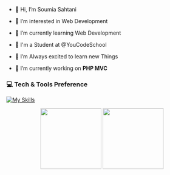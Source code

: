 - 👋 Hi, I’m Soumia Sahtani
- 👀 I’m interested in Web Development
- 🌱 I’m currently learning Web Development
- 🏫 I'm a Student at @YouCodeSchool
- 💞️ I’m Always excited to learn new Things

- :telescope: I’m currently working on <strong>PHP MVC</strong>
### 💻 Tech & Tools Preference
[![My Skills](https://skills.thijs.gg/icons?i=html,css,sass,js,php,laravel,nodejs,postgresql,bootstrap,mysql,tailwind,vscode,git,github,figma,xd)](https://skills.thijs.gg)



<p align="center">
<img src="https://github-readme-stats.vercel.app/api/top-langs/?username=Sahtani&layout=compact&title_color=fff&text_color=fff&bg_color=0D1117" height="160px" />
<img src="https://github-readme-stats.vercel.app/api?username=Sahtani&title_color=fff&text_color=fff&icon_color=F7DF1E&bg_color=0D1117&show_icons=true" height="160px"/>
</p>
